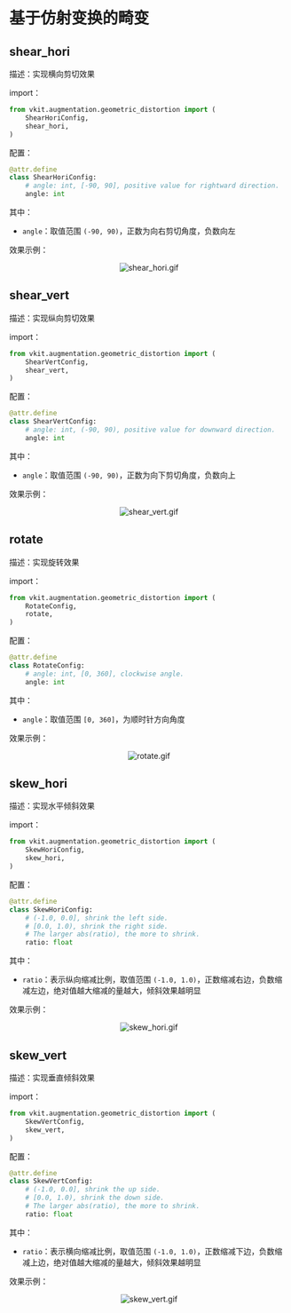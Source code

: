 # 基于仿射变换的畸变

## shear_hori

描述：实现横向剪切效果

import：

```python
from vkit.augmentation.geometric_distortion import (
    ShearHoriConfig,
    shear_hori,
)
```

配置：

```python
@attr.define
class ShearHoriConfig:
    # angle: int, [-90, 90], positive value for rightward direction.
    angle: int
```

其中：

* `angle`：取值范围 `(-90, 90)`，正数为向右剪切角度，负数向左

效果示例：

<div align="center">
    <img alt="shear_hori.gif" src="https://i.loli.net/2021/11/28/N4wL5tZJGlocySb.gif" />
</div>

## shear_vert

描述：实现纵向剪切效果

import：

```python
from vkit.augmentation.geometric_distortion import (
    ShearVertConfig,
    shear_vert,
)
```

配置：

```python
@attr.define
class ShearVertConfig:
    # angle: int, (-90, 90), positive value for downward direction.
    angle: int
```

其中：

* `angle`：取值范围 `(-90, 90)`，正数为向下剪切角度，负数向上

效果示例：

<div align="center">
    <img alt="shear_vert.gif" src="https://i.loli.net/2021/11/28/f5niNrvgWbOdRoV.gif" />
</div>

## rotate

描述：实现旋转效果

import：

```python
from vkit.augmentation.geometric_distortion import (
    RotateConfig,
    rotate,
)
```

配置：

```python
@attr.define
class RotateConfig:
    # angle: int, [0, 360], clockwise angle.
    angle: int
```

其中：

* `angle`：取值范围 `[0, 360]`，为顺时针方向角度

效果示例：

<div align="center">
    <img alt="rotate.gif" src="https://i.loli.net/2021/11/28/SdbO4xeWZMQPC2U.gif" />
</div>

## skew_hori

描述：实现水平倾斜效果

import：

```python
from vkit.augmentation.geometric_distortion import (
    SkewHoriConfig,
    skew_hori,
)
```

配置：

```python
@attr.define
class SkewHoriConfig:
    # (-1.0, 0.0], shrink the left side.
    # [0.0, 1.0), shrink the right side.
    # The larger abs(ratio), the more to shrink.
    ratio: float
```

其中：

* `ratio`：表示纵向缩减比例，取值范围 `(-1.0, 1.0)`，正数缩减右边，负数缩减左边，绝对值越大缩减的量越大，倾斜效果越明显

效果示例：

<div align="center">
    <img alt="skew_hori.gif" src="https://i.loli.net/2021/11/28/C49MQJDF2GixlXP.gif" />
</div>

## skew_vert

描述：实现垂直倾斜效果

import：

```python
from vkit.augmentation.geometric_distortion import (
    SkewVertConfig,
    skew_vert,
)
```

配置：

```python
@attr.define
class SkewVertConfig:
    # (-1.0, 0.0], shrink the up side.
    # [0.0, 1.0), shrink the down side.
    # The larger abs(ratio), the more to shrink.
    ratio: float
```

其中：

* `ratio`：表示横向缩减比例，取值范围 `(-1.0, 1.0)`，正数缩减下边，负数缩减上边，绝对值越大缩减的量越大，倾斜效果越明显

效果示例：

<div align="center">
    <img alt="skew_vert.gif" src="https://i.loli.net/2021/11/28/V9cOmJZuRLXlk8r.gif" />
</div>

